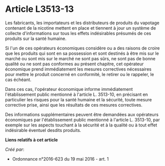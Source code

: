 # Article L3513-13

Les fabricants, les importateurs et les distributeurs de produits du vapotage contenant de la nicotine mettent en place et
tiennent à jour un système de collecte d'informations sur tous les effets indésirables présumés de ces produits sur la santé
humaine. 

Si l'un de ces opérateurs économiques considère ou a des raisons de croire que les produits qui sont en sa possession et sont
destinés à être mis sur le marché ou sont mis sur le marché ne sont pas sûrs, ne sont pas de bonne qualité ou ne sont pas
conformes au présent chapitre, cet opérateur économique prend immédiatement les mesures correctives nécessaires pour mettre
le produit concerné en conformité, le retirer ou le rappeler, le cas échéant. 

Dans ces cas, l'opérateur économique informe immédiatement l'établissement public mentionné à l'article L. 3513-10, en
précisant en particulier les risques pour la santé humaine et la sécurité, toute mesure corrective prise, ainsi que les
résultats de ces mesures correctives. 

Des informations supplémentaires peuvent être demandées aux opérateurs économiques par l'établissement public mentionné à
l'article L. 3513-10, par exemple sur les aspects touchant à la sécurité et à la qualité ou à tout effet indésirable éventuel
desdits produits.

**Liens relatifs à cet article**

_Créé par_:

  - Ordonnance n°2016-623 du 19 mai 2016 - art. 1
